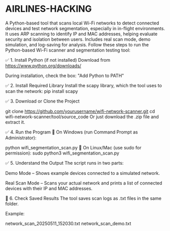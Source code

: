 # AIRLINES-HACKING
A Python-based tool that scans local Wi-Fi networks to detect connected devices and test network segmentation, especially in in-flight environments. It uses ARP scanning to identify IP and MAC addresses, helping evaluate security and isolation between users. Includes real scan mode, demo simulation, and log-saving for analysis.
Follow these steps to run the Python-based Wi-Fi scanner and segmentation testing tool:

✅ 1. Install Python (if not installed)
Download from https://www.python.org/downloads/

During installation, check the box: "Add Python to PATH"

✅ 2. Install Required Library
Install the scapy library, which the tool uses to scan the network:
pip install scapy

✅ 3. Download or Clone the Project

git clone https://github.com/yourusername/wifi-network-scanner.git
cd wifi-network-scanner/tool/source_code
Or just download the .zip file and extract it.

✅ 4. Run the Program
🔹 On Windows (run Command Prompt as Administrator):

python wifi_segmentation_scan.py
🔹 On Linux/Mac (use sudo for permission):
sudo python3 wifi_segmentation_scan.py

✅ 5. Understand the Output
The script runs in two parts:

Demo Mode – Shows example devices connected to a simulated network.

Real Scan Mode – Scans your actual network and prints a list of connected devices with their IP and MAC addresses.

📁 6. Check Saved Results
The tool saves scan logs as .txt files in the same folder.

Example:

network_scan_20250511_152030.txt
network_scan_demo.txt


